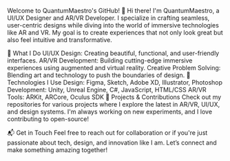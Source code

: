 Welcome to QuantumMaestro's GitHub! 🌌
Hi there! I'm QuantumMaestro, a UI/UX Designer and AR/VR Developer. I specialize in crafting seamless, user-centric designs while diving into the world of immersive technologies like AR and VR. My goal is to create experiences that not only look great but also feel intuitive and transformative.

🚀 What I Do
UI/UX Design: Creating beautiful, functional, and user-friendly interfaces.
AR/VR Development: Building cutting-edge immersive experiences using augmented and virtual reality.
Creative Problem Solving: Blending art and technology to push the boundaries of design.
🔧 Technologies I Use
Design: Figma, Sketch, Adobe XD, Illustrator, Photoshop
Development: Unity, Unreal Engine, C#, JavaScript, HTML/CSS
AR/VR Tools: ARKit, ARCore, Oculus SDK
🌟 Projects & Contributions
Check out my repositories for various projects where I explore the latest in AR/VR, UI/UX, and design systems. I'm always working on new experiments, and I love contributing to open-source!

📬 Get in Touch
Feel free to reach out for collaboration or if you're just passionate about tech, design, and innovation like I am. Let’s connect and make something amazing together!
